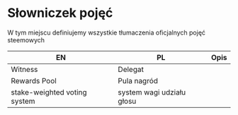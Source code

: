 # Słowniczek pojęć

W tym miejscu definiujemy wszystkie tłumaczenia oficjalnych pojęć steemowych

| EN | PL | Opis |
| -- | -- | -----|
| Witness | Delegat | |
| Rewards Pool | Pula nagród | |
| stake-weighted voting system | system wagi udziału głosu | |
